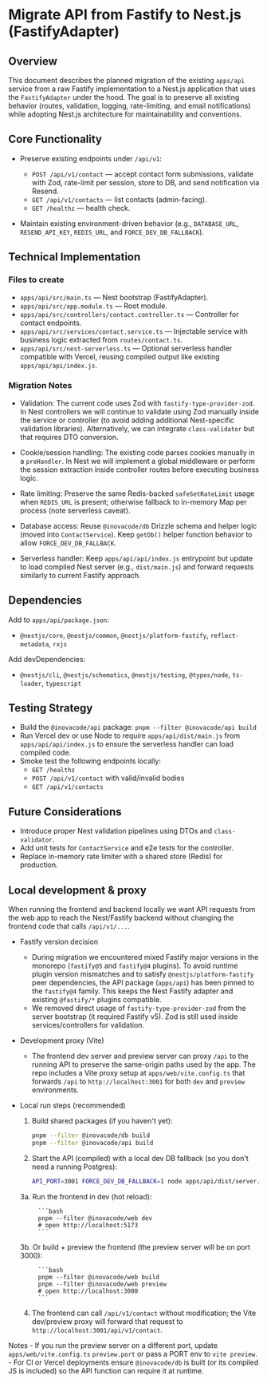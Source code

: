 # Migrate API from Fastify to Nest.js (FastifyAdapter)

## Overview

This document describes the planned migration of the existing `apps/api` service from a raw Fastify implementation to a Nest.js application that uses the `FastifyAdapter` under the hood. The goal is to preserve all existing behavior (routes, validation, logging, rate-limiting, and email notifications) while adopting Nest.js architecture for maintainability and conventions.

## Core Functionality

- Preserve existing endpoints under `/api/v1`:
    - `POST /api/v1/contact` — accept contact form submissions, validate with Zod, rate-limit per session, store to DB, and send notification via Resend.
    - `GET /api/v1/contacts` — list contacts (admin-facing).
    - `GET /healthz` — health check.

- Maintain existing environment-driven behavior (e.g., `DATABASE_URL`, `RESEND_API_KEY`, `REDIS_URL`, and `FORCE_DEV_DB_FALLBACK`).

## Technical Implementation

### Files to create

- `apps/api/src/main.ts` — Nest bootstrap (FastifyAdapter).
- `apps/api/src/app.module.ts` — Root module.
- `apps/api/src/controllers/contact.controller.ts` — Controller for contact endpoints.
- `apps/api/src/services/contact.service.ts` — Injectable service with business logic extracted from `routes/contact.ts`.
- `apps/api/src/nest-serverless.ts` — Optional serverless handler compatible with Vercel, reusing compiled output like existing `apps/api/api/index.js`.

### Migration Notes

- Validation: The current code uses Zod with `fastify-type-provider-zod`. In Nest controllers we will continue to validate using Zod manually inside the service or controller (to avoid adding additional Nest-specific validation libraries). Alternatively, we can integrate `class-validator` but that requires DTO conversion.

- Cookie/session handling: The existing code parses cookies manually in a `preHandler`. In Nest we will implement a global middleware or perform the session extraction inside controller routes before executing business logic.

- Rate limiting: Preserve the same Redis-backed `safeSetRateLimit` usage when `REDIS_URL` is present; otherwise fallback to in-memory Map per process (note serverless caveat).

- Database access: Reuse `@inovacode/db` Drizzle schema and helper logic (moved into `ContactService`). Keep `getDb()` helper function behavior to allow `FORCE_DEV_DB_FALLBACK`.

- Serverless handler: Keep `apps/api/api/index.js` entrypoint but update to load compiled Nest server (e.g., `dist/main.js`) and forward requests similarly to current Fastify approach.

## Dependencies

Add to `apps/api/package.json`:

- `@nestjs/core`, `@nestjs/common`, `@nestjs/platform-fastify`, `reflect-metadata`, `rxjs`

Add devDependencies:

- `@nestjs/cli`, `@nestjs/schematics`, `@nestjs/testing`, `@types/node`, `ts-loader`, `typescript`

## Testing Strategy

- Build the `@inovacode/api` package: `pnpm --filter @inovacode/api build`
- Run Vercel dev or use Node to require `apps/api/dist/main.js` from `apps/api/api/index.js` to ensure the serverless handler can load compiled code.
- Smoke test the following endpoints locally:
    - `GET /healthz`
    - `POST /api/v1/contact` with valid/invalid bodies
    - `GET /api/v1/contacts`

## Future Considerations

- Introduce proper Nest validation pipelines using DTOs and `class-validator`.
- Add unit tests for `ContactService` and e2e tests for the controller.
- Replace in-memory rate limiter with a shared store (Redis) for production.

## Local development & proxy

When running the frontend and backend locally we want API requests from the web app to reach the Nest/Fastify backend without changing the frontend code that calls `/api/v1/...`.

- Fastify version decision
    - During migration we encountered mixed Fastify major versions in the monorepo (`fastify@5` and `fastify@4` plugins). To avoid runtime plugin version mismatches and to satisfy `@nestjs/platform-fastify` peer dependencies, the API package (`apps/api`) has been pinned to the `fastify@4` family. This keeps the Nest Fastify adapter and existing `@fastify/*` plugins compatible.
    - We removed direct usage of `fastify-type-provider-zod` from the server bootstrap (it required Fastify v5). Zod is still used inside services/controllers for validation.

- Development proxy (Vite)
    - The frontend dev server and preview server can proxy `/api` to the running API to preserve the same-origin paths used by the app. The repo includes a Vite proxy setup at `apps/web/vite.config.ts` that forwards `/api` to `http://localhost:3001` for both `dev` and `preview` environments.

- Local run steps (recommended)
    1. Build shared packages (if you haven't yet):

        ```bash
        pnpm --filter @inovacode/db build
        pnpm --filter @inovacode/api build
        ```

    2. Start the API (compiled) with a local dev DB fallback (so you don't need a running Postgres):

        ```bash
        API_PORT=3001 FORCE_DEV_DB_FALLBACK=1 node apps/api/dist/server.js
        ```

    3a. Run the frontend in dev (hot reload):

           ```bash
           pnpm --filter @inovacode/web dev
           # open http://localhost:5173
           ```

    3b. Or build + preview the frontend (the preview server will be on port 3000):

           ```bash
           pnpm --filter @inovacode/web build
           pnpm --filter @inovacode/web preview
           # open http://localhost:3000
           ```

    4. The frontend can call `/api/v1/contact` without modification; the Vite dev/preview proxy will forward that request to `http://localhost:3001/api/v1/contact`.

Notes - If you run the preview server on a different port, update `apps/web/vite.config.ts` `preview.port` or pass a PORT env to `vite preview`. - For CI or Vercel deployments ensure `@inovacode/db` is built (or its compiled JS is included) so the API function can require it at runtime.
